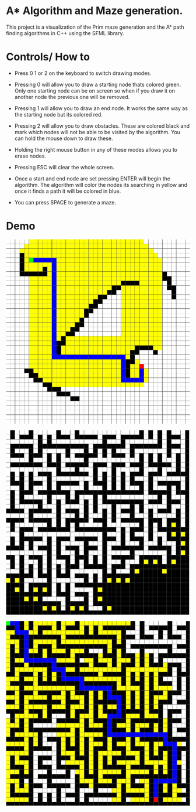 # A* Algorithm and Maze generation.

This project is a visualization of the Prim maze generation and the A* path finding algorithms in C++ using the SFML library.

# Controls/ How to


* Press 0 1 or 2 on the keyboard to switch drawing modes. 

* Pressing 0 will allow you to draw a starting node thats colored green. Only one starting node can be on screen so when if you draw it on another node the previous one will be removed.

* Pressing 1 will allow you to draw an end node. It works the same way as the starting node but its colored red.

* Pressing 2 will allow you to draw obstacles. These are colored black and mark which nodes will not be able to be visited by the algorithm. You can hold the mouse down to draw these.

* Holding the right mouse button in any of these modes allows you to erase nodes.

* Pressing ESC will clear the whole screen.

* Once a start and end node are set pressing ENTER will begin the algorithm. The algorithm will color the nodes its searching in yellow and once it finds a path it will be colored in blue.

* You can press SPACE to generate a maze.

# Demo

![Screenshot](/ScreenShots/AStar.jpg?raw=true "A *")

![Screenshot](/ScreenShots/Maze.jpg?raw=true "Maze")

![Screenshot](/ScreenShots/AStar+Maze.jpg?raw=true "A * + Maze")



